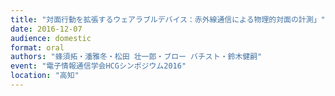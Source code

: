 ```yaml
---
title: "対面行動を拡張するウェアラブルデバイス：赤外線通信による物理的対面の計測」"
date: 2016-12-07
audience: domestic
format: oral
authors: "蜂須拓・潘雅冬・松田 壮一郎・ブロー バチスト・鈴木健嗣"
event: "電子情報通信学会HCGシンポジウム2016"
location: "高知"
---
```

